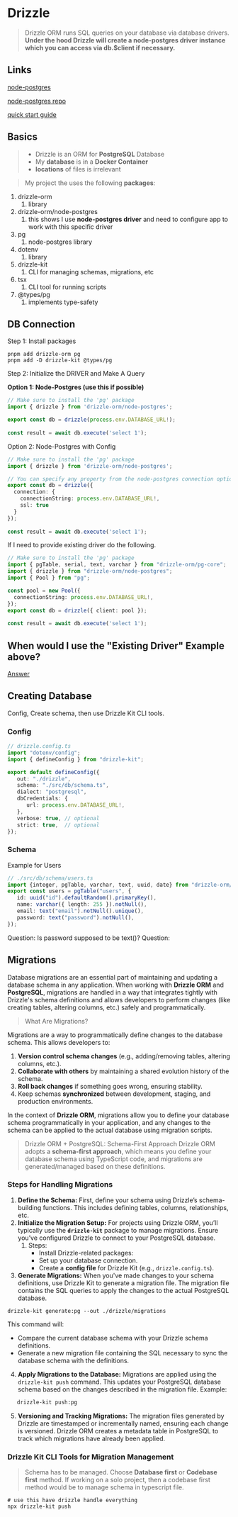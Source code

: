 # Drizzle

> Drizzle ORM runs SQL queries on your database via database drivers.
> **Under the hood Drizzle will create a node-postgres driver instance which you can access via db.$client if necessary.**
> 


## Links
[node-postgres](https://node-postgres.com/)

[node-postgres repo](https://github.com/brianc/node-postgres)

[quick start guide](https://orm.drizzle.team/docs/get-started/postgresql-new)


## Basics

>- Drizzle is an ORM for  **PostgreSQL** Database
>- My **database** is in a **Docker Container**
>- **locations** of files is irrelevant

>My project the uses the following **packages**:
1. drizzle-orm
   1. library
2. drizzle-orm/node-postgres
   1. this shows I use **node-postgres driver** and need to configure app to work with this  specific driver
3. pg
   1. node-postgres library
4. dotenv
   1. library 
5. drizzle-kit
   1. CLI for managing schemas, migrations, etc
6. tsx
   1. CLI  tool for running scripts
7. @types/pg
   1. implements type-safety


## DB Connection

Step 1: Install packages

```shell
pnpm add drizzle-orm pg
pnpm add -D drizzle-kit @types/pg
```

Step 2: Initialize the DRIVER and Make A Query

**Option 1: Node-Postgres (use this if possible)**
```ts
// Make sure to install the 'pg' package 
import { drizzle } from 'drizzle-orm/node-postgres';

export const db = drizzle(process.env.DATABASE_URL!);
 
const result = await db.execute('select 1');

```

Option  2: Node-Postgres with Config
```ts
// Make sure to install the 'pg' package 
import { drizzle } from 'drizzle-orm/node-postgres';

// You can specify any property from the node-postgres connection options
export const db = drizzle({ 
  connection: { 
    connectionString: process.env.DATABASE_URL!,
    ssl: true
  }
});
 
const result = await db.execute('select 1');

```

If I need to provide existing driver do the following.
```ts
// Make sure to install the 'pg' package 
import { pgTable, serial, text, varchar } from "drizzle-orm/pg-core";
import { drizzle } from "drizzle-orm/node-postgres";
import { Pool } from "pg";

const pool = new Pool({
  connectionString: process.env.DATABASE_URL!,
});
export const db = drizzle({ client: pool });
 
const result = await db.execute('select 1');

```

## When would I use the "Existing Driver" Example above?

[Answer](AI-Answer.md)

##  Creating Database

Config, Create schema, then use Drizzle Kit CLI tools.

### Config
```ts
// drizzle.config.ts
import "dotenv/config";
import { defineConfig } from "drizzle-kit";

export default defineConfig({
   out: "./drizzle",
   schema: "./src/db/schema.ts",
   dialect: "postgresql",
   dbCredentials: {
      url: process.env.DATABASE_URL!,
   },
   verbose: true, // optional
   strict: true,  // optional
});
```

### Schema
Example for Users
```ts
// ./src/db/schema/users.ts
import {integer, pgTable, varchar, text, uuid, date} from "drizzle-orm/pg-core";
export const users = pgTable("users", {
   id: uuid("id").defaultRandom().primaryKey(),
   name: varchar({ length: 255 }).notNull(),
   email: text("email").notNull().unique(),
   password: text("password").notNull(),
});
```
Question: Is password supposed to be text()?
Question: 

## Migrations

Database migrations are an essential part of maintaining and updating a database schema in any application. When working with **Drizzle ORM** and **PostgreSQL**, migrations are handled in a way that integrates tightly with Drizzle's schema definitions and allows developers to perform changes (like creating tables, altering columns, etc.) safely and programmatically.

> What Are Migrations? 

Migrations are a way to programmatically define changes to the database schema. This allows developers to:
1. **Version control schema changes** (e.g., adding/removing tables, altering columns, etc.).
2. **Collaborate with others** by maintaining a shared evolution history of the schema.
3. **Roll back changes** if something goes wrong, ensuring stability.
4. Keep schemas **synchronized** between development, staging, and production environments.

In the context of **Drizzle ORM**, migrations allow you to define your database schema programmatically in your application, and any changes to the schema can be applied to the actual database using migration scripts.

> Drizzle ORM + PostgreSQL: Schema-First Approach
Drizzle ORM adopts a **schema-first approach**, which means you define your database schema using TypeScript code, and migrations are generated/managed based on these definitions.

### Steps for Handling Migrations
1. **Define the Schema:** First, define your schema using Drizzle’s schema-building functions. This includes defining tables, columns, relationships, etc.
2. **Initialize the Migration Setup:** For projects using Drizzle ORM, you’ll typically use the **`drizzle-kit`** package to manage migrations. Ensure you’ve configured Drizzle to connect to your PostgreSQL database. 
   1. Steps:
      - Install Drizzle-related packages:
      - Set up your database connection. 
      - Create a **config file** for Drizzle Kit (e.g., `drizzle.config.ts`).
3. **Generate Migrations:** When you've made changes to your schema definitions, use Drizzle Kit to generate a migration file. The migration file contains the SQL queries to apply the changes to the actual PostgreSQL database. 
```shell
drizzle-kit generate:pg --out ./drizzle/migrations
```
This command will:
- Compare the current database schema with your Drizzle schema definitions. 
- Generate a new migration file containing the SQL necessary to sync the database schema with the definitions.

4. **Apply Migrations to the Database:** Migrations are applied using the `drizzle-kit push` command. This updates 
your PostgreSQL database schema based on the changes described in the migration file.
   Example:
``` bash
   drizzle-kit push:pg
```
5. **Versioning and Tracking Migrations:** The migration files generated by Drizzle are timestamped or incrementally 
named, ensuring each change is versioned. Drizzle ORM creates a metadata table in PostgreSQL to track which migrations have already been applied.


### Drizzle Kit CLI Tools for Migration Management

> Schema has to be managed. Choose **Database first** or **Codebase first** method. If working on a solo project, 
> then a codebase first method would be to manage schema in typescript file.   

```shell
# use this have drizzle handle everything
npx drizzle-kit push
```